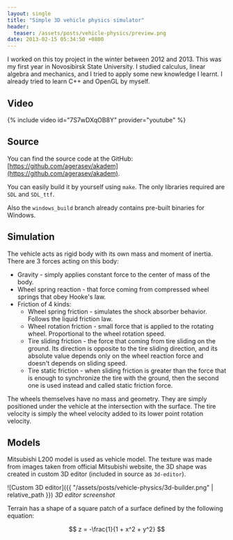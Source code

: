 ```yaml
---
layout: single
title: "Simple 3D vehicle physics simulator"
header:
  teaser: /assets/posts/vehicle-physics/preview.png
date: 2013-02-15 05:34:50 +0800
---
```


I worked on this toy project in the winter between 2012 and 2013. This was my first year in Novosibirsk State University. I studied calculus, linear algebra and mechanics, and I tried to apply some new knowledge I learnt. I already tried to learn C++ and OpenGL by myself.

## Video

{% include video id="7S7wDXqOB8Y" provider="youtube" %}

## Source

You can find the source code at the GitHub: [https://github.com/agerasev/akadem](https://github.com/agerasev/akadem).

You can easily build it by yourself using `make`. The only libraries required are `SDL` and `SDL_ttf`.

Also the `windows_build` branch already contains pre-built binaries for Windows.

## Simulation

The vehicle acts as rigid body with its own mass and moment of inertia. There are 3 forces acting on this body:  

+ Gravity - simply applies constant force to the center of mass of the body.
+ Wheel spring reaction - that force coming from compressed wheel springs that obey Hooke's law.
+ Friction of 4 kinds:
  + Wheel spring friction - simulates the shock absorber behavior. Follows the liquid friction law.
  + Wheel rotation friction - small force that is applied to the rotating wheel. Proportional to the wheel rotation speed.
  + Tire sliding friction - the force that coming from tire sliding on the ground. Its direction is opposite to the tire sliding direction, and its absolute value depends only on the wheel reaction force and doesn't depends on sliding speed.
  + Tire static friction - when sliding friction is greater than the force that is enough to synchronize the tire with the ground, then the second one is used instead and called static friction force.

The wheels themselves have no mass and geometry. They are simply positioned under the vehicle at the intersection with the surface. The tire velocity is simply the wheel velocity added to its lower point rotation velocity.

## Models

Mitsubishi L200 model is used as vehicle model. The texture was made from images taken from official Mitsubishi website, the 3D shape was created in custom 3D editor (included in source as `3d-editor`).

![Custom 3D editor]({{ "/assets/posts/vehicle-physics/3d-builder.png" | relative_path }})
*3D editor screenshot*

Terrain has a shape of a square patch of a surface defined by the following equation:

$$
z = -\frac{1}{1 + x^2 + y^2}
$$
